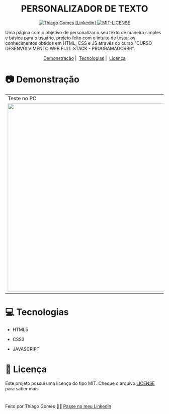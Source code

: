 <h1 align="center">
   PERSONALIZADOR DE TEXTO
</h1>

<p align="center">
   <a href="https://www.linkedin.com/in/thiago-gomes-165ab722b/" >
   <img alt="Thiago Gomes [Linkedin]" src="https://img.shields.io/badge/-ThiagoGomes-1E65CF?style=flat&logo=Linkedin&logoColor=white"/>
   </a>
   <a href="https://github.com/thgomes1/personalizador-de-texto/blob/main/LICENSE" >
   <img alt="MIT-LICENSE" src="https://img.shields.io/github/license/thgomes1/personalizador-de-texto?color=rgb%2830%2C%20101%2C%20207%29"/>
   </a>
</p>

<p>
Uma página com o objetivo de personalizar o seu texto de maneira simples e básica para o usuário, projeto feito com o intuito de testar os conhecimentos obtidos em HTML, CSS e JS através do curso "CURSO DESENVOLVIMENTO WEB FULL STACK - PROGRAMADORBR".
</p>

<p align="center">
  <a href="#camera-demonstração">Demonstração</a>&nbsp;|&nbsp;
  <a href="#computer-tecnologias">Tecnologias</a>&nbsp;|&nbsp;
  <a href="#open_book-licença">Licença</a>
</p>

# :camera: Demonstração

<table>
 <tr>
   <td>Teste no PC</td>
   <td>Teste no MOBILE</td>
 </tr>
 <tr>
   <td><img src="https://user-images.githubusercontent.com/98625860/155856294-530b139c-3c66-47e9-aca2-0851a8433415.gif" width="600px"></td>
   <td><img src="https://user-images.githubusercontent.com/98625860/155856269-3d40a829-14e3-4891-9f33-4123f05c5a95.gif" width="400px"></td>
 </tr>
</table>

# :computer: Tecnologias

-   <p>HTML5</p>
-   <p>CSS3</p>
-   <p>JAVASCRIPT</p>

# :open_book: Licença

Este projeto possui uma licença do tipo MIT. Cheque o arquivo [LICENSE](https://github.com/thgomes1/personalizador-de-texto/blob/main/LICENSE) para saber mais

#

Feito por Thiago Gomes 🧑‍💻 [Passe no meu Linkedin](https://www.linkedin.com/in/thiago-gomes-165ab722b/)
